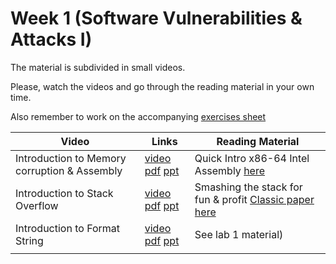 # Week 1 (Software Vulnerabilities & Attacks I)

The material is subdivided in small videos.

Please, watch the videos and go through the reading material in your own time.

Also remember to work on the accompanying [exercises sheet](../exercises/EXERCISE1.md)




| Video                   | Links                     |        Reading Material                                                                                                                                                                                      |
|-------------------------|---------------------------|----------------------------------------------------------------------------------------------------------------------------------------------------------------------------------------------|
| Introduction to Memory corruption & Assembly                 | [video](https://web.microsoftstream.com/video/480ff768-fe37-42fb-a0e4-44ab65a5f92c) [pdf](../slides/week1/SysSec-refresh.pdf) [ppt](../slides/week1/SysSec-refresh.pptx) |  Quick Intro x86-64 Intel Assembly [here](https://software.intel.com/content/www/us/en/develop/articles/introduction-to-x64-assembly.html)                                                                                                                                                                                         |
| Introduction to Stack Overflow                 | [video](https://web.microsoftstream.com/video/2f9cb60b-36f1-4da5-967f-10a7c2a345f3) [pdf](../slides/week1/2-SysSec-BoFIntro.pdf) [ppt](../slides/week1/2-SysSec-BoFIntro.pptx) | Smashing the stack for fun & profit [Classic paper here](http://phrack.org/issues/49/14.html)                                                                                                                                                                                         |
| Introduction to Format String | [video](https://web.microsoftstream.com/video/269ada32-d968-42cf-92e3-ff5dff50e119) [pdf](../slides/week1/intro-formatString-UoB.pdf) [ppt](../slides/week1/intro-formatString-UoB.pptx) | See lab 1 material)                                  |
|                                                                                                                               |

